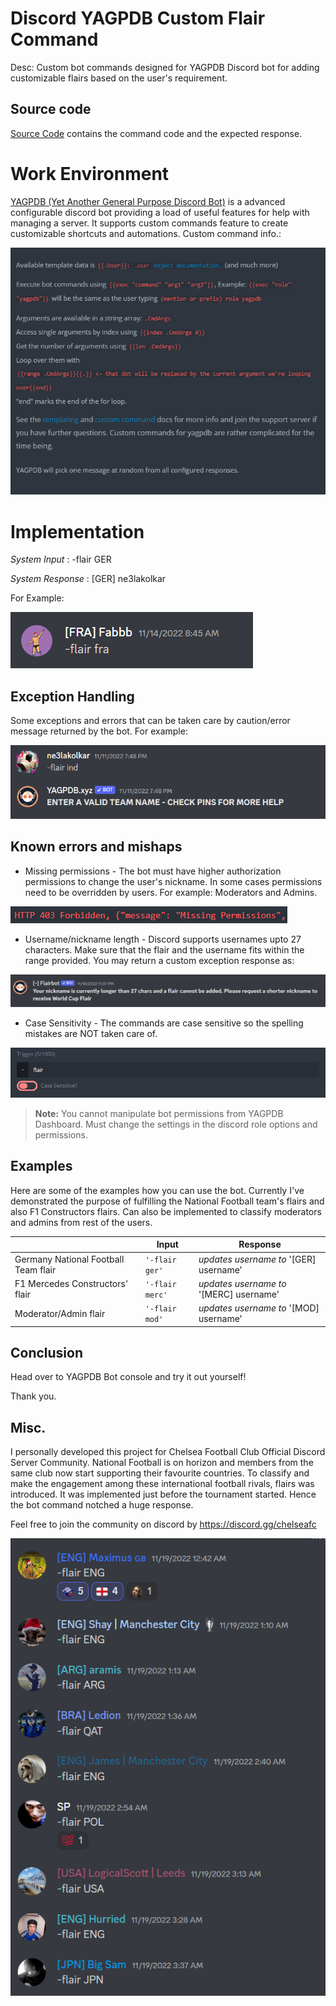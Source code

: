 # Discord YAGPDB Custom Flair Command

Desc: Custom bot commands designed for YAGPDB Discord bot for adding customizable flairs based on the user's requirement.


## Source code

[Source Code](https://github.com/ne3lakolkar/YAGPDB-Custom-Command-Nickname-Flair/blob/main/Command%20Source%20Code) contains the command code and the expected response. 

# Work Environment
[YAGPDB (Yet Another General Purpose Discord Bot)](https://yagpdb.xyz) is a advanced configurable discord bot providing a load of useful features for help with managing a server.
It supports custom commands feature to create customizable shortcuts and automations. 
Custom command info.: 

![response](https://github.com/ne3lakolkar/YAGPDB-Custom-Command-Nickname-Flair/blob/main/Resources/Screenshot%202022-12-08%20125714.png)

# Implementation

*System Input* : -flair GER

*System Response* : [GER] ne3lakolkar

For Example:

![response](https://github.com/ne3lakolkar/YAGPDB-Custom-Command-Nickname-Flair/blob/main/Resources/Screenshot%202022-12-08%20123032.png)


## Exception Handling

Some exceptions and errors that can be taken care by caution/error message returned by the bot. 
For example:

![response](https://github.com/ne3lakolkar/YAGPDB-Custom-Command-Nickname-Flair/blob/main/Resources/Screenshot%202022-12-08%20122957.png)

## Known errors and mishaps

- Missing permissions - The bot must have higher authorization permissions to change the user's nickname. In some cases permissions need to be overridden by users. 
For example: Moderators and Admins. 

![response](https://github.com/ne3lakolkar/YAGPDB-Custom-Command-Nickname-Flair/blob/01c8e40729dfdf5e1333ec9a9e797ea22294e139/Resources/Screenshot%202022-12-08%20122613.png)
- Username/nickname length - Discord supports usernames upto 27 characters. Make sure that the flair and the username fits within the range provided. You may return a custom exception response as: 

![response](https://github.com/ne3lakolkar/YAGPDB-Custom-Command-Nickname-Flair/blob/main/Resources/Screenshot%202022-12-08%20124827.png)
- Case Sensitivity - The commands are case sensitive so the spelling mistakes are NOT taken care of. 

![response](https://github.com/ne3lakolkar/YAGPDB-Custom-Command-Nickname-Flair/blob/main/Resources/Screenshot%202022-12-08%20122844.png)
> **Note:** You cannot manipulate bot permissions from YAGPDB Dashboard. Must change the settings in the discord role options and permissions. 


## Examples

Here are some of the examples how you can use the bot. Currently I've demonstrated the purpose of fulfilling the National Football team's flairs and also F1 Constructors flairs. Can also be implemented to classify moderators and admins from rest of the users. 

|                |Input                          |Response|
|----------------|-------------------------------|-----------------------------|
|Germany National Football Team flair|`'-flair ger'`            |*updates username to* '[GER] username'            |
|F1 Mercedes Constructors' flair|`'-flair merc'`            |    *updates username to* '[MERC] username'        |
|Moderator/Admin flair          |`'-flair mod'`|*updates username to* '[MOD] username'|

## Conclusion

Head over to YAGPDB Bot console and try it out yourself!

Thank you.

## Misc.
I personally developed this project for Chelsea Football Club Official Discord Server Community. National Football is on horizon and members from the same club now start supporting their favourite countries. To classify and make the engagement among these international football rivals, flairs was introduced. 
It was implemented just before the tournament started. Hence the bot command notched a huge response.

Feel free to join the community on discord by https://discord.gg/chelseafc
 
![response](https://github.com/ne3lakolkar/YAGPDB-Custom-Command-Nickname-Flair/blob/01c8e40729dfdf5e1333ec9a9e797ea22294e139/Resources/Screenshot%202022-12-08%20123116.png)
